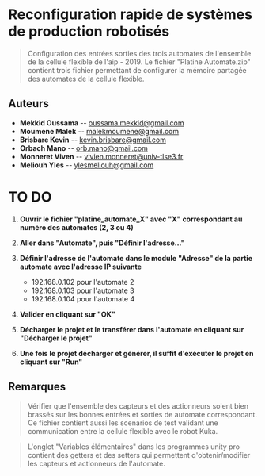 # Reconfiguration rapide de systèmes de production robotisés

> Configuration des entrées sorties des trois automates de l'ensemble de la cellule flexible de l'aip - 2019.
> Le fichier "Platine Automate.zip" contient trois fichier permettant de configurer la mémoire partagée des automates de la cellule flexible.


## Auteurs
- __Mekkid Oussama__ -- oussama.mekkid@gmail.com
- __Moumene Malek__ -- malekmoumene@gmail.com
- __Brisbare Kevin__ -- kevin.brisbare@gmail.com
- __Orbach Mano__ -- orb.mano@gmail.com
- __Monneret Viven__ -- vivien.monneret@univ-tlse3.fr
- __Meliouh Yles__ -- ylesmeliouh@gmail.com


# TO DO

1. **Ouvrir le fichier "platine_automate_X" avec "X" correspondant au numéro des automates (2, 3 ou 4)**

2. **Aller dans "Automate", puis "Définir l'adresse..."**

3. **Définir l'adresse de l'automate dans le module "Adresse" de la partie automate avec l'adresse IP suivante**
	- 192.168.0.102 pour l'automate 2
	- 192.168.0.103 pour l'automate 3
	- 192.168.0.104 pour l'automate 4

4. **Valider en cliquant sur "OK"**

5. **Décharger le projet et le transférer dans l'automate en cliquant sur "Décharger le projet"**

6. **Une fois le projet décharger et générer, il suffit d'exécuter le projet en cliquant sur "Run"**

## Remarques

> Vérifier que l'ensemble des capteurs et des actionneurs soient bien brassés sur les bonnes entrées et sorties de automate correspondant.
> Ce fichier contient aussi les scenarios de test validant une communication entre la cellule flexible avec le robot Kuka.

> L'onglet "Variables élémentaires" dans les programmes unity pro contient des getters et des setters qui permettent d'obtenir/modifier les capteurs et actionneurs de l'automate.
